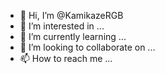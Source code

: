 - 👋 Hi, I’m @KamikazeRGB
- 👀 I’m interested in ...
- 🌱 I’m currently learning ...
- 💞️ I’m looking to collaborate on ...
- 📫 How to reach me ...

<!---
KamikazeRGB/KamikazeRGB is a ✨ special ✨ repository because its `README.md` (this file) appears on your GitHub profile.
You can click the Preview link to take a look at your changes.
--->
